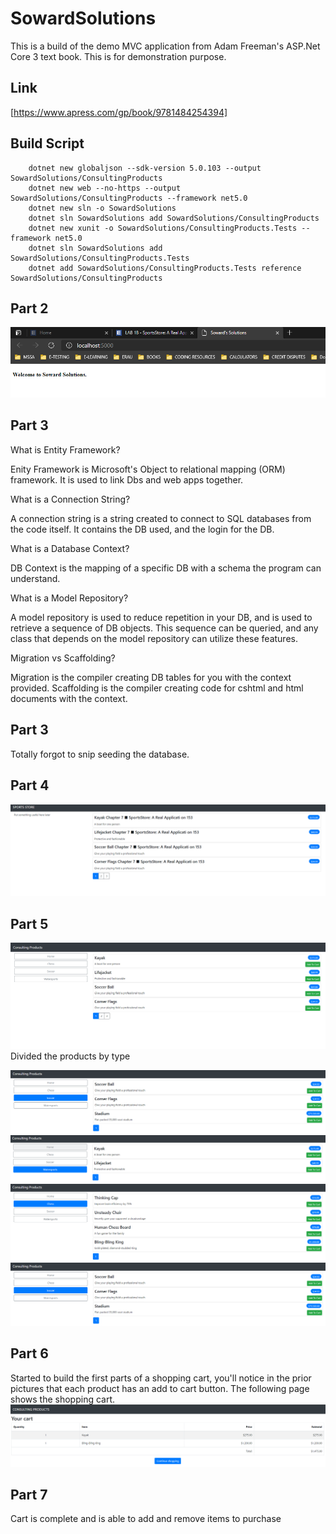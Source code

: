# SowardSolutions
This is a build of the demo MVC application from Adam Freeman's ASP.Net Core 3 text book. This is for demonstration purpose. 

## Link 
[https://www.apress.com/gp/book/9781484254394]
## Build Script

        dotnet new globaljson --sdk-version 5.0.103 --output SowardSolutions/ConsultingProducts
        dotnet new web --no-https --output SowardSolutions/ConsultingProducts --framework net5.0
        dotnet new sln -o SowardSolutions
        dotnet sln SowardSolutions add SowardSolutions/ConsultingProducts 
        dotnet new xunit -o SowardSolutions/ConsultingProducts.Tests --framework net5.0
        dotnet sln SowardSolutions add SowardSolutions/ConsultingProducts.Tests 
        dotnet add SowardSolutions/ConsultingProducts.Tests reference SowardSolutions/ConsultingProducts 
        
## Part 2
![Part2](Archive/LAB_1B_Part2.PNG)

## Part 3
What is Entity Framework?

Enity Framework is Microsoft's Object to relational mapping (ORM) framework. 
It is used to link Dbs and web apps together.

What is a Connection String?

A connection string is a string created to connect to SQL databases from the code itself.
It contains the DB used, and the login for the DB.

What is a Database Context?

DB Context is the mapping of a specific DB with a schema the program can understand.

What is a Model Repository?

A model repository is used to reduce repetition in your DB, and is used to retrieve a sequence of DB objects.
This sequence can be queried, and any class that depends on the model repository can utilize these features.

Migration vs Scaffolding?

Migration is the compiler creating DB tables for you with the context provided.
Scaffolding is the compiler creating code for cshtml and html documents with the context.

## Part 3
Totally forgot to snip seeding the database.

## Part 4
![Part4](Archive/part4.PNG)

## Part 5
![Part5](Archive/CH8_HomePageStore.PNG)
Divided the products by type 

![Part5](Archive/Ch8Soccer.PNG)
![Part5](Archive/Ch8Watersports.PNG)
![Part5](Archive/Ch8Chess.PNG)
![Part5](Archive/Ch8Soccer.PNG)

## Part 6
Started to build the first parts of a shopping cart, you'll notice in the prior pictures that each product has an add to cart button. The following page shows the shopping cart.
![Part5](Archive/Ch8_ShoppingCart.PNG)

## Part 7 
Cart is complete and is able to add and remove items to purchase


